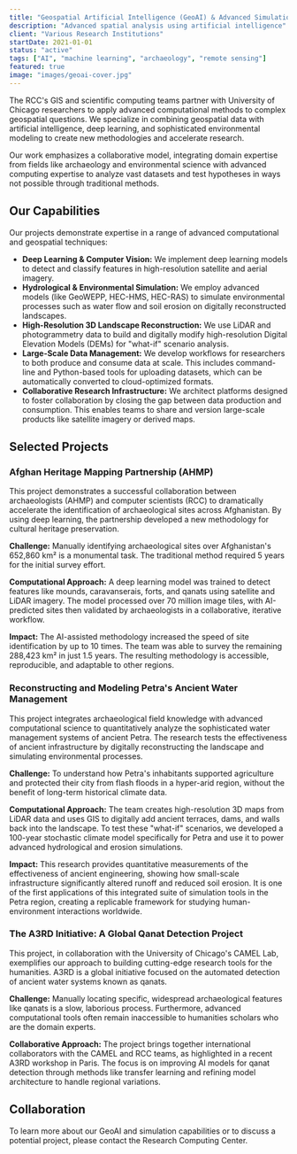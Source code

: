 ```yaml
---
title: "Geospatial Artificial Intelligence (GeoAI) & Advanced Simulation"
description: "Advanced spatial analysis using artificial intelligence"
client: "Various Research Institutions"
startDate: 2021-01-01
status: "active"
tags: ["AI", "machine learning", "archaeology", "remote sensing"]
featured: true
image: "images/geoai-cover.jpg"
---
```


The RCC's GIS and scientific computing teams partner with University of Chicago researchers to apply advanced computational methods to complex geospatial questions. We specialize in combining geospatial data with artificial intelligence, deep learning, and sophisticated environmental modeling to create new methodologies and accelerate research.

Our work emphasizes a collaborative model, integrating domain expertise from fields like archaeology and environmental science with advanced computing expertise to analyze vast datasets and test hypotheses in ways not possible through traditional methods.

## Our Capabilities
Our projects demonstrate expertise in a range of advanced computational and geospatial techniques:

- **Deep Learning & Computer Vision:** We implement deep learning models to detect and classify features in high-resolution satellite and aerial imagery.
- **Hydrological & Environmental Simulation:** We employ advanced models (like GeoWEPP, HEC-HMS, HEC-RAS) to simulate environmental processes such as water flow and soil erosion on digitally reconstructed landscapes.
- **High-Resolution 3D Landscape Reconstruction:** We use LiDAR and photogrammetry data to build and digitally modify high-resolution Digital Elevation Models (DEMs) for "what-if" scenario analysis.
- **Large-Scale Data Management:** We develop workflows for researchers to both produce and consume data at scale. This includes command-line and Python-based tools for uploading datasets, which can be automatically converted to cloud-optimized formats.
- **Collaborative Research Infrastructure:** We architect platforms designed to foster collaboration by closing the gap between data production and consumption. This enables teams to share and version large-scale products like satellite imagery or derived maps.

## Selected Projects

### Afghan Heritage Mapping Partnership (AHMP)
This project demonstrates a successful collaboration between archaeologists (AHMP) and computer scientists (RCC) to dramatically accelerate the identification of archaeological sites across Afghanistan. By using deep learning, the partnership developed a new methodology for cultural heritage preservation.

**Challenge:** Manually identifying archaeological sites over Afghanistan's 652,860 km² is a monumental task. The traditional method required 5 years for the initial survey effort.

**Computational Approach:** A deep learning model was trained to detect features like mounds, caravanserais, forts, and qanats using satellite and LiDAR imagery. The model processed over 70 million image tiles, with AI-predicted sites then validated by archaeologists in a collaborative, iterative workflow.

**Impact:** The AI-assisted methodology increased the speed of site identification by up to 10 times. The team was able to survey the remaining 288,423 km² in just 1.5 years. The resulting methodology is accessible, reproducible, and adaptable to other regions.

### Reconstructing and Modeling Petra's Ancient Water Management
This project integrates archaeological field knowledge with advanced computational science to quantitatively analyze the sophisticated water management systems of ancient Petra. The research tests the effectiveness of ancient infrastructure by digitally reconstructing the landscape and simulating environmental processes.

**Challenge:** To understand how Petra's inhabitants supported agriculture and protected their city from flash floods in a hyper-arid region, without the benefit of long-term historical climate data.

**Computational Approach:** The team creates high-resolution 3D maps from LiDAR data and uses GIS to digitally add ancient terraces, dams, and walls back into the landscape. To test these "what-if" scenarios, we developed a 100-year stochastic climate model specifically for Petra and use it to power advanced hydrological and erosion simulations.

**Impact:** This research provides quantitative measurements of the effectiveness of ancient engineering, showing how small-scale infrastructure significantly altered runoff and reduced soil erosion. It is one of the first applications of this integrated suite of simulation tools in the Petra region, creating a replicable framework for studying human-environment interactions worldwide.

### The A3RD Initiative: A Global Qanat Detection Project
This project, in collaboration with the University of Chicago's CAMEL Lab, exemplifies our approach to building cutting-edge research tools for the humanities. A3RD is a global initiative focused on the automated detection of ancient water systems known as qanats.

**Challenge:** Manually locating specific, widespread archaeological features like qanats is a slow, laborious process. Furthermore, advanced computational tools often remain inaccessible to humanities scholars who are the domain experts.

**Collaborative Approach:** The project brings together international collaborators with the CAMEL and RCC teams, as highlighted in a recent A3RD workshop in Paris. The focus is on improving AI models for qanat detection through methods like transfer learning and refining model architecture to handle regional variations.

## Collaboration
To learn more about our GeoAI and simulation capabilities or to discuss a potential project, please contact the Research Computing Center.
